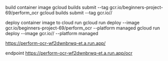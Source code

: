 build container image
gcloud builds submit --tag gcr.io/beginners-project-69/perform_ocr
gcloud builds submit --tag gcr.io/<idprojectgooglecloud>/<nama container image>

deploy container image to cloud run
gcloud run deploy --image gcr.io/beginners-project-69/perform_ocr --platform managed
gcloud run deploy --image gcr.io/<idprojectgooglecloud>/<nama container image> --platform managed


https://perform-ocr-wf2dwnbrwq-et.a.run.app/

endpoint
https://perform-ocr-wf2dwnbrwq-et.a.run.app/ocr

